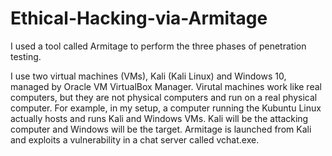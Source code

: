 # Ethical-Hacking-via-Armitage

I used a tool called Armitage to perform the three phases of penetration testing.

I use two virtual machines (VMs), Kali (Kali Linux) and Windows 10, managed by Oracle VM VirtualBox Manager. Virutal machines work like real computers, but they are not physical computers and run on a real physical computer. For example, in my setup, a computer running the Kubuntu Linux actually hosts and runs Kali and Windows VMs.
Kali will be the attacking computer and Windows will be the target.
Armitage is launched from Kali and exploits a vulnerability in a chat server called vchat.exe.
